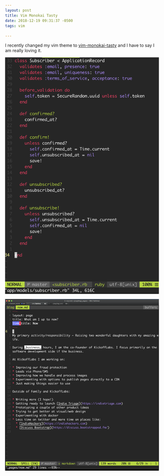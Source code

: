 ```yaml
---
layout: post
title: Vim Monokai Tasty
date: 2018-12-19 09:31:37 -0500
tags: vim

---
```


I recently changed my vim theme to [vim-monokai-tasty](https://github.com/patstockwell/vim-monokai-tasty) and I have to say I am really loving it. 

![Screenshot of Vim Monokai Theme](/assets/images/posts/screenshots/vim-monokai-tasty.png)

![Second Screenshot of Vim Monokai Theme](/assets/images/posts/screenshots/vim-monokai-tasty2.png)
